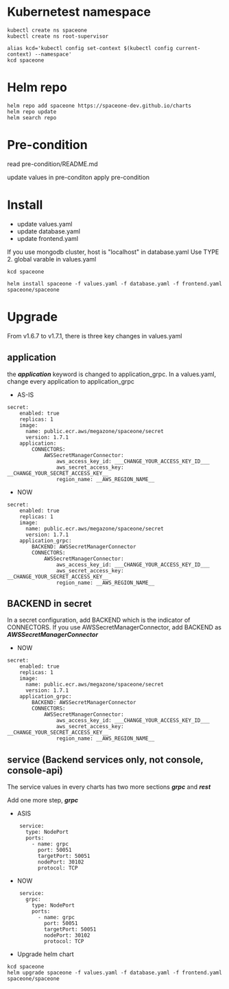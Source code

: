 # Kubernetest namespace

~~~
kubectl create ns spaceone
kubectl create ns root-supervisor

alias kcd='kubectl config set-context $(kubectl config current-context) --namespace'
kcd spaceone
~~~

# Helm repo

~~~
helm repo add spaceone https://spaceone-dev.github.io/charts
helm repo update
helm search repo
~~~

# Pre-condition

read pre-condition/README.md

update values in pre-conditon
apply pre-condition

# Install

* update values.yaml
* update database.yaml 
* update frontend.yaml


If you use mongodb cluster,
host is "localhost" in database.yaml
Use TYPE 2. global varable in values.yaml

~~~
kcd spaceone

helm install spaceone -f values.yaml -f database.yaml -f frontend.yaml spaceone/spaceone

~~~


# Upgrade

From v1.6.7 to v1.7.1, there is three key changes in values.yaml

## application

the ***application*** keyword is changed to application_grpc.
In a values.yaml, change every application to application_grpc

* AS-IS

~~~
secret:
    enabled: true
    replicas: 1
    image:
      name: public.ecr.aws/megazone/spaceone/secret
      version: 1.7.1
    application:
        CONNECTORS:
            AWSSecretManagerConnector:
                aws_access_key_id: ___CHANGE_YOUR_ACCESS_KEY_ID___
                aws_secret_access_key: __CHANGE_YOUR_SECRET_ACCESS_KEY__
                region_name: __AWS_REGION_NAME__
~~~

* NOW

~~~
secret:
    enabled: true
    replicas: 1
    image:
      name: public.ecr.aws/megazone/spaceone/secret
      version: 1.7.1
    application_grpc:
        BACKEND: AWSSecretManagerConnector
        CONNECTORS:
            AWSSecretManagerConnector:
                aws_access_key_id: ___CHANGE_YOUR_ACCESS_KEY_ID___
                aws_secret_access_key: __CHANGE_YOUR_SECRET_ACCESS_KEY__
                region_name: __AWS_REGION_NAME__
~~~

## BACKEND in secret

In a secret configuration, add BACKEND which is the indicator of CONNECTORS.
If you use AWSSecretManagerConnector, add BACKEND as ***AWSSecretManagerConnector***

* NOW

~~~
secret:
    enabled: true
    replicas: 1
    image:
      name: public.ecr.aws/megazone/spaceone/secret
      version: 1.7.1
    application_grpc:
        BACKEND: AWSSecretManagerConnector
        CONNECTORS:
            AWSSecretManagerConnector:
                aws_access_key_id: ___CHANGE_YOUR_ACCESS_KEY_ID___
                aws_secret_access_key: __CHANGE_YOUR_SECRET_ACCESS_KEY__
                region_name: __AWS_REGION_NAME__
~~~

## service (Backend services only, not console, console-api)

The service values in every charts has two more sections ***grpc*** and ***rest***

Add one more step, ***grpc***

* ASIS

~~~
    service:
      type: NodePort
      ports:
        - name: grpc
          port: 50051
          targetPort: 50051
          nodePort: 30102
          protocol: TCP
~~~

* NOW

~~~
    service:
      grpc:
        type: NodePort
        ports:
          - name: grpc
            port: 50051
            targetPort: 50051
            nodePort: 30102
            protocol: TCP
~~~


* Upgrade helm chart


~~~
kcd spaceone
helm upgrade spaceone -f values.yaml -f database.yaml -f frontend.yaml spaceone/spaceone

~~~
